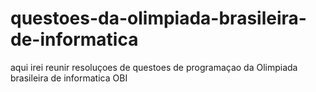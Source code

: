 # questoes-da-olimpiada-brasileira-de-informatica
aqui irei reunir resoluçoes de questoes de programaçao da Olimpiada brasileira de informatica OBI
